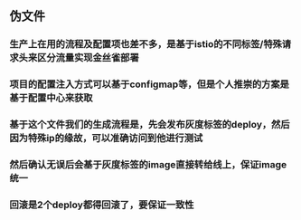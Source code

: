 ## 伪文件
### 生产上在用的流程及配置项也差不多，是基于istio的不同标签/特殊请求头来区分流量实现金丝雀部署
### 项目的配置注入方式可以基于configmap等，但是个人推崇的方案是基于配置中心来获取
### 基于这个文件我们的生成流程是，先会发布灰度标签的deploy，然后因为特殊ip的缘故，可以准确访问到他进行测试
### 然后确认无误后会基于灰度标签的image直接转给线上，保证image统一
### 回滚是2个deploy都得回滚了，要保证一致性